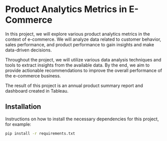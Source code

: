 # Product Analytics Metrics in E-Commerce

In this project, we will explore various product analytics metrics in the
context of e-commerce. We will analyze data related to customer behavior, sales
performance, and product performance to gain insights and make data-driven
decisions.

Throughout the project, we will utilize various data analysis techniques and
tools to extract insights from the available data. By the end, we aim to provide
actionable recommendations to improve the overall performance of the e-commerce
business.

The result of this project is an annual product summary report and dashboard
created in Tableau.

## Installation

Instructions on how to install the necessary dependencies for this project, for
example:

```bash
pip install -r requirements.txt
```
